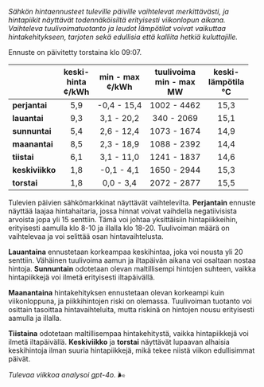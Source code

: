 *Sähkön hintaennusteet tuleville päiville vaihtelevat merkittävästi, ja hintapiikit näyttävät todennäköisiltä erityisesti viikonlopun aikana. Vaihteleva tuulivoimatuotanto ja leudot lämpötilat voivat vaikuttaa hintakehitykseen, tarjoten sekä edullisia että kalliita hetkiä kuluttajille.*

Ennuste on päivitetty torstaina klo 09:07.

|              | keski-<br>hinta<br>¢/kWh | min - max<br>¢/kWh | tuulivoima<br>min - max<br>MW | keski-<br>lämpötila<br>°C |
|:-------------|:----------------:|:----------------:|:-------------:|:-------------:|
| **perjantai**   |      5,9      |   -0,4 - 15,4   | 1002 - 4462 |      15,3     |
| **lauantai**   |      9,3      |    3,1 - 20,2   |  340 - 2069 |      15,1     |
| **sunnuntai**   |      5,4      |    2,6 - 12,4   | 1073 - 1674 |      14,9     |
| **maanantai**  |      8,5      |    2,3 - 18,9   | 1088 - 2392 |      14,4     |
| **tiistai**    |      6,1      |    3,1 - 11,0   | 1241 - 1837 |      14,6     |
| **keskiviikko**|      1,8      |   -0,1 - 4,1    | 1650 - 2944 |      15,3     |
| **torstai**    |      1,8      |    0,0 - 3,4    | 2072 - 2877 |      15,5     |

Tulevien päivien sähkömarkkinat näyttävät vaihtelevilta. **Perjantain** ennuste näyttää laajaa hintahaitaria, jossa hinnat voivat vaihdella negatiivisista arvoista jopa yli 15 senttiin. Tämä voi johtaa yksittäisiin hintapiikkeihin, erityisesti aamulla klo 8-10 ja illalla klo 18-20. Tuulivoiman määrä on vaihtelevaa ja voi selittää osan hintavaihtelusta.

**Lauantaina** ennustetaan korkeampaa keskihintaa, joka voi nousta yli 20 senttiin. Vähäinen tuulivoima aamun ja iltapäivän aikana voi osaltaan nostaa hintoja. **Sunnuntain** odotetaan olevan maltillisempi hintojen suhteen, vaikka hintapiikkejä voi ilmetä erityisesti iltapäivällä.

**Maanantaina** hintakehityksen ennustetaan olevan korkeampi kuin viikonloppuna, ja piikkihintojen riski on olemassa. Tuulivoiman tuotanto voi osittain tasoittaa hintavaihteluita, mutta riskinä on hintojen nousu erityisesti aamulla ja illalla.

**Tiistaina** odotetaan maltillisempaa hintakehitystä, vaikka hintapiikkejä voi ilmetä iltapäivällä. **Keskiviikko** ja **torstai** näyttävät lupaavan alhaisia keskihintoja ilman suuria hintapiikkejä, mikä tekee niistä viikon edullisimmat päivät.

*Tulevaa viikkoa analysoi gpt-4o.* 🌬️
